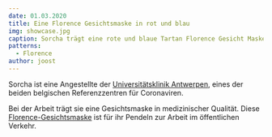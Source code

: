 ```yaml
---
date: 01.03.2020
title: Eine Florence Gesichtsmaske in rot und blau
img: showcase.jpg
caption: Sorcha trägt eine rote und blaue Tartan Florence Gesicht Maske
patterns:
  - Florence
author: joost
---
```


Sorcha ist eine Angestellte der [Universitätsklinik Antwerpen](https://www.uza.be/), eines der beiden belgischen Referenzzentren für Coronaviren.

Bei der Arbeit trägt sie eine Gesichtsmaske in medizinischer Qualität. Diese [Florence-Gesichtsmaske](/designs/florence/) ist für ihr Pendeln zur Arbeit im öffentlichen Verkehr.


